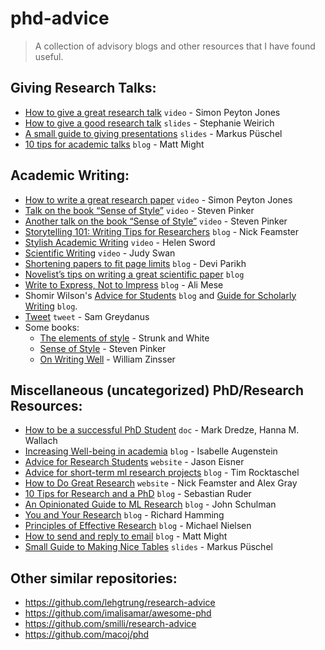 
# phd-advice

> A collection of advisory blogs and other resources that I have found useful.


## Giving Research Talks:

* [How to give a great research talk](https://www.youtube.com/watch?v=sT_-owjKIbA) `video` - Simon Peyton Jones
* [How to give a good research talk](https://www.cis.upenn.edu/~sweirich/talks/plmw15-giving-a-talk.pdf) `slides` - Stephanie Weirich
* [A small guide to giving presentations](https://users.ece.cmu.edu/~pueschel/teaching/guides/guide-presentations.pdf) `slides` - Markus Püschel
* [10 tips for academic talks](http://matt.might.net/articles/academic-presentation-tips/) `blog`  - Matt Might


## Academic Writing:

* [How to write a great research paper](https://www.youtube.com/watch?v=1AYxMbYZQ1Y) `video` - Simon Peyton Jones
* [Talk on the book “Sense of Style”](https://www.youtube.com/watch?v=OV5J6BfToSw) `video` - Steven Pinker
* [Another talk on the book “Sense of Style”](https://www.youtube.com/watch?v=cYhjo5O-nfg) `video` - Steven Pinker
* [Storytelling 101: Writing Tips for Researchers](https://medium.com/great-research/storytelling-101-writing-tips-for-academics-d9eec50eec9) `blog` - Nick Feamster
* [Stylish Academic Writing](https://www.youtube.com/watch?v=nQsRvAVSVeM) `video` - Helen Sword
* [Scientific Writing](https://www.youtube.com/watch?v=jLPCdDp_LE0) `video` - Judy Swan
* [Shortening papers to fit page limits](https://medium.com/@deviparikh/shortening-papers-to-fit-page-limits-97601318681d) `blog` - Devi Parikh
* [Novelist’s tips on writing a great scientific paper](https://www.nature.com/articles/d41586-019-02918-5) `blog` 
* [Write to Express, Not to Impress](https://medium.com/swlh/write-to-express-not-to-impress-465d628f39fe) `blog` - Ali Mese
* Shomir Wilson's [Advice for Students](https://shomir.net/advice_for_students.html) `blog` and [Guide for Scholarly Writing](https://shomir.net/scholarly_writing.html) `blog`.
* [Tweet](https://twitter.com/samgreydanus/status/1241931525060317184) `tweet` - Sam Greydanus
* Some books:
	* [The elements of style](https://www.amazon.com/Elements-Style-Fourth-William-Strunk/dp/020530902X/ref=sr_1_3?dchild=1&keywords=Strunk+and+White&qid=1594244921&sr=8-3) - Strunk and White
	* [Sense of Style](https://www.amazon.com/Sense-Style-Thinking-Persons-Writing-ebook/dp/B00INIYG74/ref=sr_1_1?dchild=1&keywords=Sense+of+Style+-+Steven+Pinker&qid=1594244962&sr=8-1) - Steven Pinker
	* [On Writing Well](https://www.amazon.com/s?k=On+Writing+Well&ref=nb_sb_noss) - William Zinsser


## Miscellaneous (uncategorized) PhD/Research Resources:

* [How to be a successful PhD Student](https://www.cs.jhu.edu/~mdredze/publications/HowtoBeaSuccessfulPhDStudent.pdf) `doc` - Mark Dredze, Hanna M. Wallach
* [Increasing Well-being in academia](https://medium.com/@isabelle.augenstein/increasing-well-being-in-academia-97f3ebc1599f) `blog` - Isabelle Augenstein
* [Advice for Research Students](http://www.cs.jhu.edu/~jason/advice/) `website` - Jason Eisner
* [Advice for short-term ml research projects](https://rockt.github.io/2018/08/29/msc-advice) `blog` - Tim Rocktaschel
* [How to Do Great Research](https://greatresearch.org/) `website` - Nick Feamster and Alex Gray
* [10 Tips for Research and a PhD](https://ruder.io/10-tips-for-research-and-a-phd/) `blog` - Sebastian Ruder
* [An Opinionated Guide to ML Research](http://joschu.net/blog/opinionated-guide-ml-research.html) `blog` - John Schulman
* [You and Your Research](http://www.cs.virginia.edu/~robins/YouAndYourResearch.html) `blog` - Richard Hamming
* [Principles of Effective Research](http://michaelnielsen.org/blog/principles-of-effective-research/) `blog` - Michael Nielsen
* [How to send and reply to email](http://matt.might.net/articles/how-to-email/) `blog` - Matt Might
* [Small Guide to Making Nice Tables](https://people.inf.ethz.ch/markusp/teaching/guides/guide-tables.pdf) `slides` - Markus Püschel


## Other similar repositories:

* https://github.com/lehgtrung/research-advice
* https://github.com/imalisamar/awesome-phd
* https://github.com/smilli/research-advice
* https://github.com/macoj/phd
